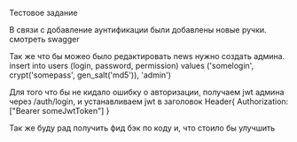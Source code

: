 Тестовое задание

В связи с добавление аунтификации были добавлены новые ручки. смотреть swagger

Так же что бы можео было редактировать news нужно создать админа.
insert into users (login, password, permission) values ('somelogin', crypt('somepass', gen_salt('md5')), 'admin')

Для того что бы не кидало ошибку о авторизации, получаем jwt админа через /auth/login, и устанавливаем jwt в заголовок 
Header{
    Authorization: ["Bearer someJwtToken"]
}


Так же буду рад получить фид бэк по коду и, что стоило бы улучшить
